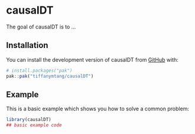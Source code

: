 
# causalDT

<!-- badges: start -->
<!-- badges: end -->

The goal of causalDT is to ...

## Installation

You can install the development version of causalDT from [GitHub](https://github.com/) with:

``` r
# install.packages("pak")
pak::pak("tiffanymtang/causalDT")
```

## Example

This is a basic example which shows you how to solve a common problem:

``` r
library(causalDT)
## basic example code
```

